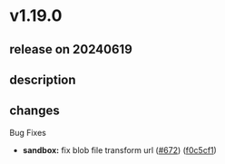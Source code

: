 # v1.19.0

## release on 20240619
## description
## changes
Bug Fixes

* <strong>sandbox:</strong> fix blob file transform url (<a href="https://github.com/web-infra-dev/garfish/issues/672" data-hovercard-type="pull_request" data-hovercard-url="/web-infra-dev/garfish/pull/672/hovercard">#672</a>) (<a href="https://github.com/web-infra-dev/garfish/commit/f0c5cf1">f0c5cf1</a>)

